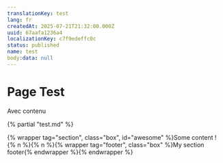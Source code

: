 ```yaml
---
translationKey: test
lang: fr
createdAt: 2025-07-21T21:32:00.000Z
uuid: 67aafa1236a4
localizationKey: c7f9edeffc0c
status: published
name: test
body:data: null
---
```

# Page Test

Avec contenu

{% partial "test.md" %}

{% wrapper tag="section", class="box", id="awesome" %}Some content !{% n %}{% n %}{% wrapper tag="footer", class="box" %}My section footer{% endwrapper %}{% endwrapper %}
